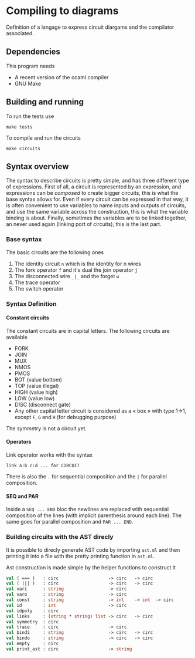 # Compiling to diagrams

Definition of a langage to express circuit diargams
and the compilator associated.

## Dependencies

This program needs 

* A recent version of the ocaml compiler 
* GNU Make 

## Building and running 

To run the tests use 

```
make tests
```

To compile and run the circuits 

```
make circuits 
```

## Syntax overview 

The syntax to describe circuits is pretty simple, and has three different
type of expressions. First of all, a circuit is represented by an expression,
and expressions can be _composed_ to create bigger circuits, this is what 
the base syntax allows for. Even if every circuit can be expressed in that way,
it is often convenient to use variables to name inputs and outputs of circuits,
and use the same variable across the construction, this is what the variable binding 
is about. Finally, sometimes the variables are to be linked together, an never 
used again (linking port of circuits), this is the last part.

### Base syntax

The basic circuits are the following ones

1. The identity circuit `n` which is the identity for n wires
2. The fork operator `f` and it's dual the join operator `j`
3. The disconnected wire `_|_` and the forget `w` 
4. The trace operator
5. The switch operator


### Syntax Definition

#### Constant circuits

The constant circuits are in capital letters. The following circuits are available

* FORK
* JOIN
* MUX
* NMOS
* PMOS
* BOT  (value bottom)
* TOP  (value illegal)
* HIGH (value high)
* LOW  (value low)
* DISC (disconnect gate)
* Any other capital letter circuit is considered as a « box » with type 1->1, except `F`, `G` and `H` (for debugging purpose)

The symmetry is not a circuit yet.

#### Operators 

Link operator works with the syntax

```
link a:b c:d ... for CIRCUIT
```

There is also the `.` for sequential composition and the `|` for parallel composition.

#### SEQ and PAR

Inside a `SEQ ... END` bloc the newlines are replaced with sequential composition of the lines (with implicit parenthesis
around each line). The same goes for parallel composition and `PAR ... END`.


### Building circuits with the AST direcly 

It is possible to direcly generate AST code by importing `ast.ml` and then printing it into a file 
with the pretty printing function in `ast.ml`. 

Ast construction is made simple by the helper functions to construct it 

```ocaml
val ( === )   : circ                   -> circ   -> circ
val ( ||| )   : circ                   -> circ   -> circ
val vari      : string                 -> circ
val varo      : string                 -> circ
val const     : string                 -> int    -> int  -> circ
val id        : int                    -> circ
val idpoly    : circ
val links     : (string * string) list -> circ   -> circ
val symmetry  : circ
val trace     : circ                   -> circ
val bindi     : string                 -> circ   -> circ
val bindo     : string                 -> circ   -> circ
val empty     : circ
val print_ast : circ                   -> string
```
